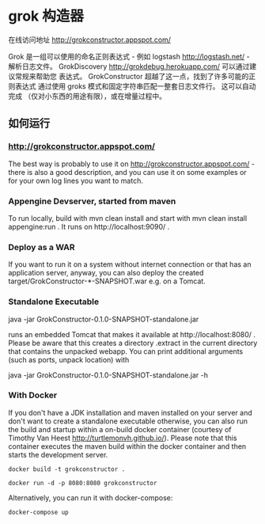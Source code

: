 # grok 构造器

在线访问地址 http://grokconstructor.appspot.com/

Grok 是一组可以使用的命名正则表达式 - 例如 logstash http://logstash.net/ -
解析日志文件。 GrokDiscovery http://grokdebug.herokuapp.com/ 可以通过建议常规来帮助您
表达式。 GrokConstructor 超越了这一点，找到了许多可能的正则表达式
通过使用 groks 模式和固定字符串匹配一整套日志文件行。 这可以自动完成
（仅对小东西的用途有限），或在增量过程中。

## 如何运行

### http://grokconstructor.appspot.com/

The best way is probably to use it on http://grokconstructor.appspot.com/ - 
there is also a good description, and you can use it on
some examples or for your own log lines you want to match.

### Appengine Devserver, started from maven

To run locally, build with
mvn clean install
and start with
mvn clean install appengine:run
. It runs on http://localhost:9090/ .

### Deploy as a WAR

If you want to run it on a system without internet connection or that has an application server, anyway,
you can also deploy the created target/GrokConstructor-*-SNAPSHOT.war e.g. on a Tomcat.

### Standalone Executable

java -jar GrokConstructor-0.1.0-SNAPSHOT-standalone.jar

runs an embedded Tomcat that makes it available at http://localhost:8080/ .
Please be aware that this creates a directory .extract in the current directory that contains the 
unpacked webapp. You can print additional arguments (such as ports, unpack location) with

java -jar GrokConstructor-0.1.0-SNAPSHOT-standalone.jar -h

### With Docker

If you don't have a JDK installation and maven installed on your server and don't want to create a standalone executable otherwise, you can also run the build and startup within a on-build docker container (courtesy of Timothy Van Heest http://turtlemonvh.github.io/). Please note that this container executes the maven build within the docker container and then starts the development server.
```
docker build -t grokconstructor .

docker run -d -p 8080:8080 grokconstructor

```
Alternatively, you can run it with docker-compose:

```
docker-compose up
```
